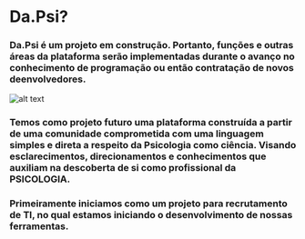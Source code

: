 
# **Da.Psi**? 

### Da.Psi é um projeto em construção. Portanto, funções e outras áreas da plataforma serão implementadas durante o avanço no conhecimento de programação ou então contratação de novos deenvolvedores. 

![alt text](https://iili.io/5lPxqu.png)

### Temos como projeto futuro uma plataforma construída a partir de uma comunidade comprometida com uma linguagem simples e direta a respeito da Psicologia como ciência. Visando esclarecimentos, direcionamentos e conhecimentos que auxiliam na descoberta de si como profissional da PSICOLOGIA.

### Primeiramente iniciamos como um projeto para recrutamento de TI, no qual estamos iniciando o desenvolvimento de nossas ferramentas.



   




